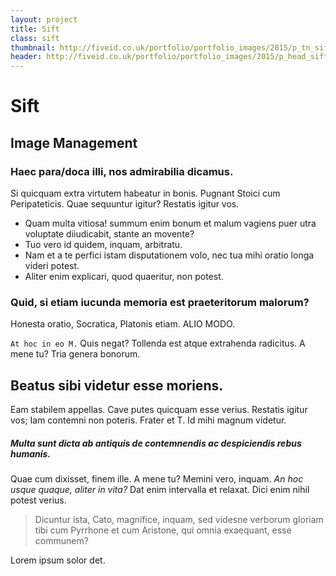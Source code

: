 ```yaml
---
layout: project
title: Sift
class: sift
thumbnail: http://fiveid.co.uk/portfolio/portfolio_images/2015/p_tn_sift.png
header: http://fiveid.co.uk/portfolio/portfolio_images/2015/p_head_sift.png
---
```


# Sift

## Image Management

### Haec para/doca illi, nos admirabilia dicamus.

Si quicquam extra virtutem habeatur in bonis. Pugnant Stoici cum Peripateticis. Quae sequuntur igitur? Restatis igitur vos.

* Quam multa vitiosa! summum enim bonum et malum vagiens puer utra voluptate diiudicabit, stante an movente?
* Tuo vero id quidem, inquam, arbitratu.
* Nam et a te perfici istam disputationem volo, nec tua mihi oratio longa videri potest.
* Aliter enim explicari, quod quaeritur, non potest.

### Quid, si etiam iucunda memoria est praeteritorum malorum?

Honesta oratio, Socratica, Platonis etiam. ALIO MODO.

<code>At hoc in eo M.</code> Quis negat? Tollenda est atque extrahenda radicitus. A mene tu? Tria genera bonorum.

## Beatus sibi videtur esse moriens.

Eam stabilem appellas. Cave putes quicquam esse verius. Restatis igitur vos; Iam contemni non poteris. Frater et T. Id mihi magnum videtur.

##### Multa sunt dicta ab antiquis de contemnendis ac despiciendis rebus humanis.

Quae cum dixisset, finem ille. A mene tu? Memini vero, inquam. *An hoc usque quaque, aliter in vita?* Dat enim intervalla et relaxat. Dici enim nihil potest verius.

> Dicuntur ista, Cato, magnifice, inquam, sed videsne verborum gloriam tibi cum Pyrrhone et cum Aristone, qui omnia exaequant, esse communem?

Lorem ipsum solor det.
